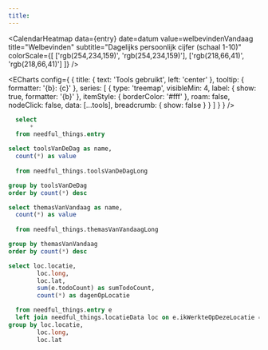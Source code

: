 ```yaml
---
title: 
---
```


<CalendarHeatmap 
    data={entry}
    date=datum
    value=welbevindenVandaag
    title="Welbevinden"
    subtitle="Dagelijks persoonlijk cijfer (schaal 1-10)" 
    colorScale={[
        ['rgb(254,234,159)', 'rgb(254,234,159)'],
        ['rgb(218,66,41)', 'rgb(218,66,41)']
    ]}
/>

<Grid cols=2>
  <ECharts config={
      {
        title: {
          text: 'Thema van de dag',
          left: 'center'
        },
          tooltip: {
              formatter: '{b}: {c}'
          },
        series: [
          {
            type: 'treemap',
            visibleMin: 4,
            label: {
              show: true,
              formatter: '{b}'
            },
            itemStyle: {
              borderColor: '#fff'
            },
            roam: false,
            nodeClick: false,
            data: [...themas],
            breadcrumb: {
              show: false
            }
          }
        ]
      }
    }
  />

  <ECharts config={
      {
        title: {
          text: 'Tools gebruikt',
          left: 'center'
        },
          tooltip: {
              formatter: '{b}: {c}'
          },
        series: [
          {
            type: 'treemap',
            visibleMin: 4,
            label: {
              show: true,
              formatter: '{b}'
            },
            itemStyle: {
              borderColor: '#fff'
            },
            roam: false,
            nodeClick: false,
            data: [...tools],
            breadcrumb: {
              show: false
            }
          }
        ]
        }
      }
  />
</Grid>

<BubbleMap 
    data={locatie} 
    lat=long 
    long=lat
    size=dagenOpLocatie 
    value=dagenOpLocatie 
    pointName=locatie 
/>

```sql entry
  select
      *
  from needful_things.entry
```

```sql tools
select toolsVanDeDag as name, 
  count(*) as value
  
  from needful_things.toolsVanDeDagLong

group by toolsVanDeDag
order by count(*) desc
```

```sql themas
select themasVanVandaag as name, 
  count(*) as value
  
  from needful_things.themasVanVandaagLong

group by themasVanVandaag
order by count(*) desc
```

```sql locatie
select loc.locatie,
  		loc.long,
  		loc.lat,
  		sum(e.todoCount) as sumTodoCount, 
  		count(*) as dagenOpLocatie

  from needful_things.entry e
  left join needful_things.locatieData loc on e.ikWerkteOpDezeLocatie = loc.locatie
group by loc.locatie,
  		loc.long,
  		loc.lat

```